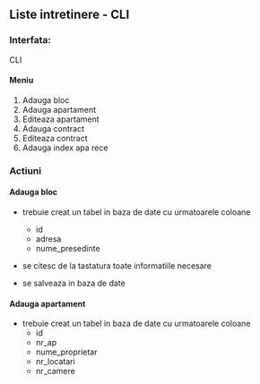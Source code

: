 ## Liste intretinere - CLI


### Interfata:
CLI

#### Meniu
1. Adauga bloc
2. Adauga apartament
3. Editeaza apartament
4. Adauga contract
5. Editeaza contract
6. Adauga index apa rece


### Actiuni
#### Adauga bloc
- trebuie creat un tabel in baza de date cu urmatoarele coloane
    - id
    - adresa
    - nume_presedinte

- se citesc de la tastatura toate informatiile necesare
- se salveaza in baza de date

#### Adauga apartament
- trebuie creat un tabel in baza de date cu urmatoarele coloane
    - id
    - nr_ap
    - nume_proprietar
    - nr_locatari
    - nr_camere